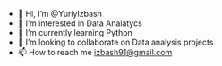 - 👋 Hi, I’m @YuriyIzbash
- 👀 I’m interested in Data Analatycs
- 🌱 I’m currently learning Python
- 💞️ I’m looking to collaborate on Data analysis projects
- 📫 How to reach me izbash91@gmail.com

<!---
YuriyIzbash/YuriyIzbash is a ✨ special ✨ repository because its `README.md` (this file) appears on your GitHub profile.
You can click the Preview link to take a look at your changes.
--->

